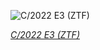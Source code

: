 
![C/2022 E3 (ZTF)](https://upload.wikimedia.org/wikipedia/commons/thumb/b/b6/C2022_E3_%28ZTF%29-_Alessandro_Bianconi.png/750px-C2022_E3_%28ZTF%29-_Alessandro_Bianconi.png)

*[C/2022 E3 (ZTF)](https://wikipedia.org/wiki/File:C2022_E3_(ZTF)-_Alessandro_Bianconi.png)*

